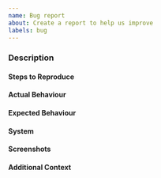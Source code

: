 ```yaml
---
name: Bug report
about: Create a report to help us improve
labels: bug
---
```


### Description
<!-- High-level description of what the bug is. -->

#### Steps to Reproduce
<!-- 
eg:
1. Checked out <branch>
2. Executed <cmd> -->

#### Actual Behaviour
<!-- What happened after following the steps above. -->

#### Expected Behaviour
<!-- What you expected to happen instead. -->

#### System
<!--  
- Hardware: [for example, "Desktop computer" or "AWS Cloud"]
- Operating system & version: [for example, "Ubuntu 20.04" or "Windows 10"] 
- Software version: [for example "Raster Vision 12.0" and "Building_Detection Branch xxx"]
- Environment Variables: [for example "RV_CODE_DIR=<path> RV_DATA_DIR=`<path> export RV_OUT_DIR=<path>"]
-->

#### Screenshots
<!-- If applicable, add screenshots to help explain your problem. -->

#### Additional Context
<!-- Add any other context about the problem here (For example: attach log reports) -->
